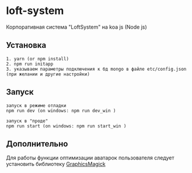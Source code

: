 # loft-system
Корпоративная система "LoftSystem" на koa js (Node js)

## Установка
```
1. yarn (or npm install)
2. npm run initapp
3. указываем параметры подключения к бд mongo в файле etc/config.json
(при желании и другие настройки)
```

## Запуск
```
запуск в режиме отладки
npm run dev (on windows: npm run dev_win )

запуск в "проде"
npm run start (on windows: npm run start_win )
```

## Дополнительно
Для работы функции оптимизации аватарок пользователя следует установить библиотеку [GraphicsMagick](http://www.graphicsmagick.org/download.html)

